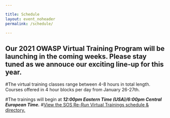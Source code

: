 ```yaml
---

title: Schedule
layout: event_noheader
permalink: /schedule/

---
```

## Our 2021 OWASP Virtual Training Program will be launching in the coming weeks. Please stay tuned as we annouce our exciting line-up for this year.

#The virtual training classes range between 4-8 hours in total length. Courses offered in 4 hour blocks per day from January 26-27th. 

#The trainings will begin at ***12:00pm Eastern Time (USA)/6:00pm Central European Time.***
#<a id="sched-embed" href="//sosrerunvirtualtrainings202.sched.com/list/descriptions/">View the SOS Re-Run Virtual Trainings schedule &amp; directory.</a><script type="text/javascript" src="//sosrerunvirtualtrainings202.sched.com/js/embed.js"></script>
